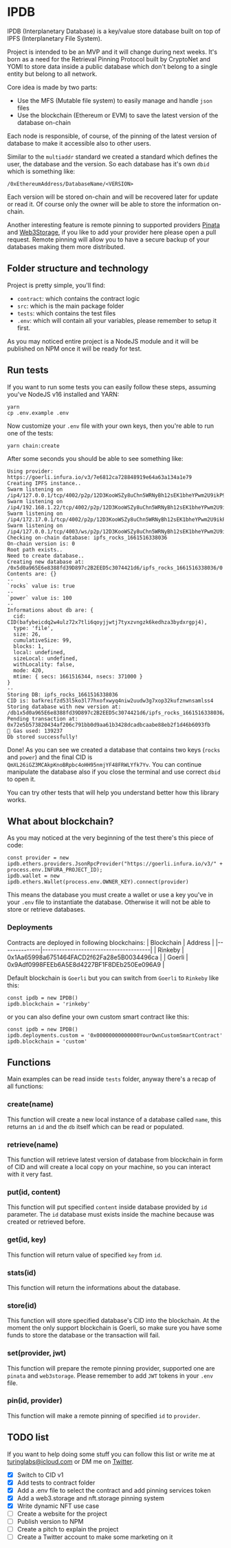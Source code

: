 # IPDB

IPDB (Interplanetary Database) is a key/value store database built on top of IPFS (Interplanetary File System).

Project is intended to be an MVP and it will change during next weeks. It's born as a need for the Retrieval Pinning Protocol built by CryptoNet and YOMI to store data inside a public database which don't belong to a single entity but belong to all network.

Core idea is made by two parts:
- Use the MFS (Mutable file system) to easily manage and handle `json` files
- Use the blockchain (Ethereum or EVM) to save the latest version of the database on-chain

Each node is responsible, of course, of the pinning of the latest version of database to make it accessible also to other users.

Similar to the `multiaddr` standard we created a standard which defines the user, the database and the version. So each database has it's own `dbid` which is something like:

```
/0xEthereumAddress/DatabaseName/<VERSION>
```

Each version will be stored on-chain and will be recovered later for update or read it. Of course only the owner will be able to store the information on-chain.

Another interesting feature is remote pinning to supported providers [Pinata](https://pinata.cloud) and [Web3Storage](https://web3.storage), if you like to add your provider here please open a pull request. Remote pinning will allow you to have a secure backup of your databases making them more distributed.
## Folder structure and technology

Project is pretty simple, you'll find:
- `contract`: which contains the contract logic
- `src`: which is the main package folder
- `tests`: which contains the test files
- `.env`: which will contain all your variables, please remember to setup it first.

As you may noticed entire project is a NodeJS module and it will be published on NPM once it will be ready for test.

## Run tests

If you want to run some tests you can easily follow these steps, assuming you've NodeJS v16 installed and YARN:

```
yarn
cp .env.example .env
```

Now customize your `.env` file with your own keys, then you're able to run one of the tests:
```
yarn chain:create
```

After some seconds you should be able to see something like:

```
Using provider: https://goerli.infura.io/v3/7e6812ca728848919e64a63a134a1e79
Creating IPFS instance..
Swarm listening on /ip4/127.0.0.1/tcp/4002/p2p/12D3KooWSZy8uChn5WRNyBh12sEK1bheYPwm2U9ikP9GxZUPzPNj
Swarm listening on /ip4/192.168.1.22/tcp/4002/p2p/12D3KooWSZy8uChn5WRNyBh12sEK1bheYPwm2U9ikP9GxZUPzPNj
Swarm listening on /ip4/172.17.0.1/tcp/4002/p2p/12D3KooWSZy8uChn5WRNyBh12sEK1bheYPwm2U9ikP9GxZUPzPNj
Swarm listening on /ip4/127.0.0.1/tcp/4003/ws/p2p/12D3KooWSZy8uChn5WRNyBh12sEK1bheYPwm2U9ikP9GxZUPzPNj
Checking on-chain database: ipfs_rocks_1661516338036
On-chain version is: 0
Root path exists..
Need to create database..
Creating new database at: /0x5d0a965E6e8388fd39D897c2B2EED5c3074421d6/ipfs_rocks_1661516338036/0
Contents are: {}
--
`rocks` value is: true
--
`power` value is: 100
--
Informations about db are: {
  cid: CID(bafybeicdq2w4ulz72x7tli6qoyjjwtj7tyxzvngzk6kedhza3bydxrgpj4),
  type: 'file',
  size: 26,
  cumulativeSize: 99,
  blocks: 1,
  local: undefined,
  sizeLocal: undefined,
  withLocality: false,
  mode: 420,
  mtime: { secs: 1661516344, nsecs: 371000 }
}
--
Storing DB: ipfs_rocks_1661516338036
CID is: bafkreifzd53l5ko3l77hxofxwyq4niw2uudw3g7xop32kufznwnsamlss4
Storing database with new version at: /db1x5d0a965E6e8388fd39D897c2B2EED5c3074421d6/ipfs_rocks_1661516338036/0
Pending transaction at: 0x72e5b573820434af206c791bb0d9aa61b3428dcadbcaabe88eb2f1d46b6093fb
💸 Gas used: 139237
Db stored successfully!
```

Done! As you can see we created a database that contains two keys (`rocks` and `power`) and the final CID is `QmXL26iGZ3MCAkpKnoBRpbc4oHH95nmjYF48FRWLYfk7Yv`. 
You can continue manipulate the database also if you close the terminal and use correct `dbid` to open it.

You can try other tests that will help you understand better how this library works.

## What about blockchain?

As you may noticed at the very beginning of the test there's this piece of code:

```
const provider = new ipdb.ethers.providers.JsonRpcProvider("https://goerli.infura.io/v3/" + process.env.INFURA_PROJECT_ID);
ipdb.wallet = new ipdb.ethers.Wallet(process.env.OWNER_KEY).connect(provider)
```

This means the database you must create a wallet or use a key you've in your `.env` file to instantiate the database. Otherwise it will not be able to store or retrieve databases.

### Deployments
Contracts are deployed in following blockchains:
| Blockchain   | Address                               | 
|--------------|---------------------------------------|
| Rinkeby | 0x1Aa65998a6751464FACD2f62Fa28e5B0034496ca |
| Goerli  | 0x9Adf0998FEEb6A5E8d4227BF1F8DEb250Ee096A9 |

Default blockchain is `Goerli` but you can switch from `Goerli` to `Rinkeby` like this:
```
const ipdb = new IPDB()
ipdb.blockchain = 'rinkeby'
```

or you can also define your own custom smart contract like this:
```
const ipdb = new IPDB()
ipdb.deployments.custom = '0x00000000000000YourOwnCustomSmartContract'
ipdb.blockchain = 'custom'
```

## Functions
Main examples can be read inside `tests` folder, anyway there's a recap of all functions:
### create(name)
This function will create a new local instance of a database called `name`, this returns an `id` and the `db` itself which can be read or populated.

### retrieve(name)
This function will retrieve latest version of database from blockchain in form of CID and will create a local copy on your machine, so you can interact with it very fast.

### put(id, content)
This function will put specified `content` inside database provided by `id` parameter. The `id` database must exists inside the machine because was created or retrieved before.

### get(id, key)
This function will return value of specified `key` from `id`.

### stats(id)
This function will return the informations about the database.

### store(id)
This function will store specified database's CID into the blockchain. At the moment the only support blockchain is Goerli, so make sure you have some funds to store the database or the transaction will fail.

### set(provider, jwt)
This function will prepare the remote pinning provider, supported one are `pinata` and `web3storage`. Please remember to add `JWT` tokens in your `.env` file.

### pin(id, provider)
This function will make a remote pinning of specified `id` to `provider`.
## TODO list

If you want to help doing some stuff you can follow this list or write me at turinglabs@icloud.com or DM me on [Twitter](https://twitter.com/turinglabsorg).

- [x] Switch to CID v1
- [x] Add tests to contract folder
- [x] Add a .env file to select the contract and add pinning services token  
- [x] Add a web3.storage and nft.storage pinning system
- [x] Write dynamic NFT use case
- [ ] Create a website for the project
- [ ] Publish version to NPM
- [ ] Create a pitch to explain the project
- [ ] Create a Twitter account to make some marketing on it
